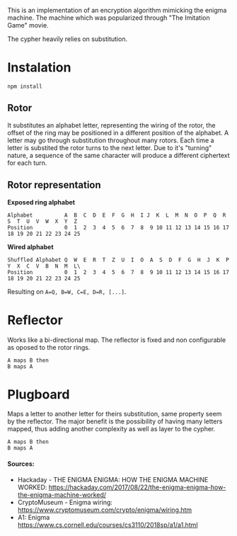 This is an implementation of an encryption algorithm mimicking the enigma machine. The machine which was popularized through "The Imitation Game" movie.

The cypher heavily relies on substitution.

# Instalation
```
npm install
```

## Rotor
It substitutes an alphabet letter, representing the wiring of the rotor, the offset of the ring may be positioned in a different position of the alphabet. A letter may go through substitution throughout many rotors. Each time a letter is substited the rotor turns to the next letter.
Due to it's "turning" nature, a sequence of the same character will produce a different ciphertext for each turn.

## Rotor representation
**Exposed ring alphabet**
```
Alphabet          A  B  C  D  E  F  G  H  I J  K  L  M  N  O  P  Q  R  S  T  U  V  W  X  Y  Z
Position          0  1  2  3  4  5  6  7  8  9 10 11 12 13 14 15 16 17 18 19 20 21 22 23 24 25
```
**Wired alphabet**
```
Shuffled Alphabet Q  W  E  R  T  Z  U  I  O  A  S  D  F  G  H  J  K  P  Y  X  C  V  B  N  M  L\
Position          0  1  2  3  4  5  6  7  8  9 10 11 12 13 14 15 16 17 18 19 20 21 22 23 24 25
```
Resulting on `A=Q, B=W, C=E, D=R, [...]`.

# Reflector
Works like a bi-directional map. The reflector is fixed and non configurable as oposed to the rotor rings. 
```
A maps B then
B maps A
```

# Plugboard
Maps a letter to another letter for theirs substitution, same property seem by the reflector. The major benefit is the possibility of having many letters mapped, thus adding another complexity as well as layer to the cypher. 

```
A maps B then
B maps A
```

#### Sources: 
- Hackaday - THE ENIGMA ENIGMA: HOW THE ENIGMA MACHINE WORKED: https://hackaday.com/2017/08/22/the-enigma-enigma-how-the-enigma-machine-worked/
- CryptoMuseum - Enigma wiring: https://www.cryptomuseum.com/crypto/enigma/wiring.htm
- A1: Enigma https://www.cs.cornell.edu/courses/cs3110/2018sp/a1/a1.html